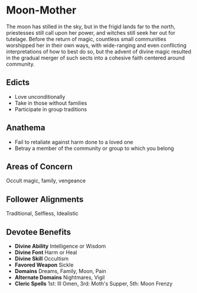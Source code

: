 # Moon-Mother
The moon has stilled in the sky, but in the frigid lands far to the north,
priestesses still call upon her power, and witches still seek her out for
tutelage. Before the return of magic, countless small communities worshipped her
in their own ways, with wide-ranging and even conflicting interpretations of how
to best do so, but the advent of divine magic resulted in the gradual merger of
such sects into a cohesive faith centered around community.
## Edicts
- Love unconditionally
- Take in those without families
- Participate in group traditions
## Anathema
- Fail to retaliate against harm done to a loved one
- Betray a member of the community or group to which you belong
## Areas of Concern
Occult magic, family, vengeance
## Follower Alignments
Traditional, Selfless, Idealistic
## Devotee Benefits
- **Divine Ability** Intelligence or Wisdom
- **Divine Font** Harm or Heal
- **Divine Skill** Occultism
- **Favored Weapon** Sickle
- **Domains** Dreams, Family, Moon, Pain
- **Alternate Domains** Nightmares, Vigil
- **Cleric Spells** 1st: Ill Omen, 3rd: Moth's Supper, 5th: Moon Frenzy
